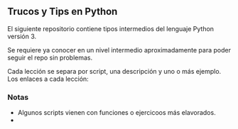 ## Trucos y Tips en Python

El siguiente repositorio contiene tipos intermedios del 
lenguaje Python versión 3.

Se requiere ya conocer en un nivel intermedio aproximadamente para
poder seguir el repo sin problemas.

Cada lección se separa por script, una descripción y
uno o más ejemplo. Los enlaces a cada lección:


### Notas
- Algunos scripts vienen con funciones o ejercicoos más elavorados.
- 